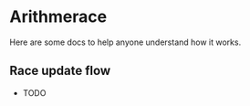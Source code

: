 # Arithmerace

Here are some docs to help anyone understand how it works.

## Race update flow

+ TODO